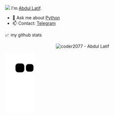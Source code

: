 <img src="https://raw.githubusercontent.com/iampavangandhi/iampavangandhi/master/gifs/Hi.gif" width="30px"> I'm [Abdul Latif](https://www.instagram.com/thelatif_off).

- 💬 Ask me about [Python](https://www.python.org/)
- 📫 Contact: [Telegram](https://t.me/coder2077)


📈 my github stats

<p align="center"> <img src="https://github-readme-stats.vercel.app/api?username=coder2077&show_icons=true&theme=gotham" alt="coder2077 -  Abdul Latif" />

![Snake animation](https://github.com/preethamb97/preethamb97/blob/output/github-contribution-grid-snake.svg)
